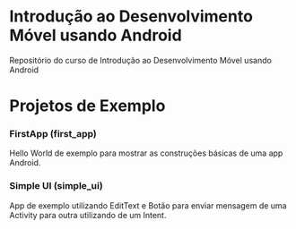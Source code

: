 Introdução ao Desenvolvimento Móvel usando Android
==================================================

Repositório do curso de Introdução ao Desenvolvimento Móvel usando Android


Projetos de Exemplo
===================

### FirstApp (first_app)
Hello World de exemplo para mostrar as construções básicas de uma app Android.

### Simple UI (simple_ui)
App de exemplo utilizando EditText e Botão para enviar mensagem de uma Activity para outra
utilizando de um Intent.
